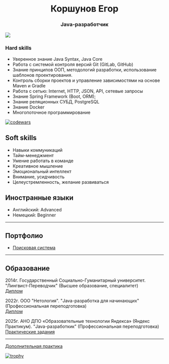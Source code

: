 <h1 align="center">Коршунов Егор</a> 
<h3 align="center"> Java-разработчик </h3>

![](https://komarev.com/ghpvc/?username=Sylaman)

###  Hard skills
- Уверенное знание Java Syntax, Java Core
- Работа с системой контроля версий Git (GitLab, GitHub)
- Знание принципов ООП, методологий разработки, использование шаблонов проектирования.
- Контроль сборки проектов и управление зависимостями на основе Maven и Gradle
- Работа с сетью: Internet, HTTP, JSON, API, сетевые запросы
- Знание Spring Framework (Boot, ORM);
- Знание реляционных СУБД, PostgreSQL
- Знание Docker
- Многопоточное программирование 

[![codewars](https://www.codewars.com/users/Sylamann/badges/large)](https://www.codewars.com/users/Sylamann)   

##  Soft skills
- Навыки коммуникаций
- Тайм-менеджмент
- Умение работать в команде
- Креативное мышление
- Эмоциональный интеллект
- Внимание, усидчивость
- Целеустремленность, желание развиваться

##  Иностранные языки
- Английский: Advanced
- Немецкий: Beginner
---

##  Портфолио
- [Поисковая система](https://github.com/Sylaman/Diploma-Project-Search-Engine)
---

## Образование
2014г. Государственный Социально-Гуманитарный университет. "Лингвист-Переводчик" (Высшее образование, специалитет)<br>
[Диплом](https://github.com/Sylaman/Sylaman/blob/main/Specialist%20Diploma.pdf)

2022г. ООО "Нетология". "Java-разработка для начинающих" (Профессиональная переподготовка) <br>
[Диплом](https://github.com/Sylaman/Sylaman/blob/main/Netology%20Diploma.pdf) <br>

2025г. АНО ДПО «Образовательные технологии Яндекса» (Яндекс Практикум). "Java-разработкик" (Профессиональная переподготовка) <br>
[Практические задания](https://github.com/Sylaman/Sylaman/blob/main/YandexPracticum.md)

---

[Дополнительная практика](https://github.com/Sylaman/Sylaman/blob/main/Practice.md)  

[![trophy](https://github-profile-trophy.vercel.app/?username=Sylaman&margin-w=25&theme=flat&title=Repositories,Commits,Followers,Experience,PullRequest)](https://github.com/ryo-ma/github-profile-trophy)
